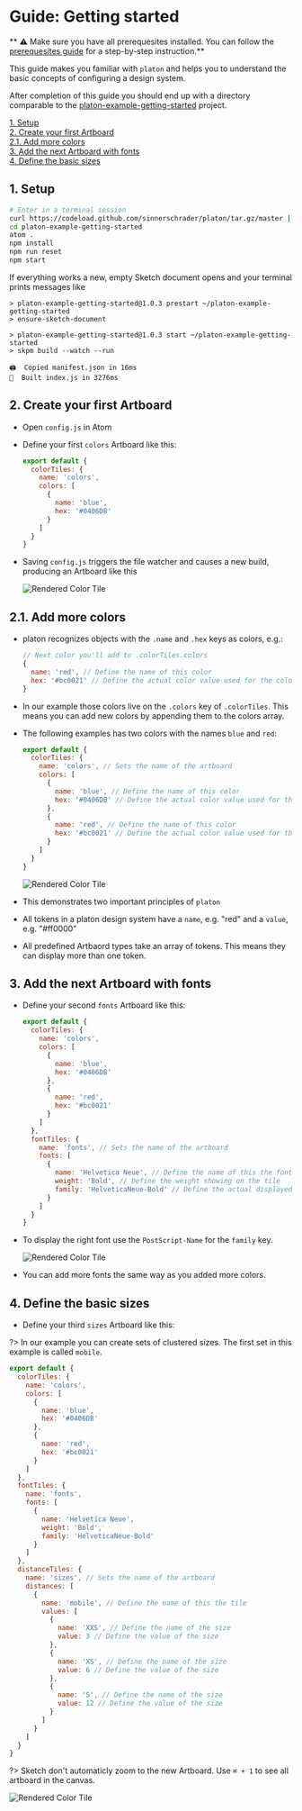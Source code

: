 # Guide: Getting started

** :warning: Make sure you have all prerequesites installed. You can follow the [prerequesites guide](./guides-prerequesites.md) for a step-by-step instruction.**

This guide makes you familiar with `platon` and helps you to understand the basic concepts of configuring a design system.

After completion of this guide you should end up with a directory comparable to the [platon-example-getting-started](https://git.io/vQBfi) project.

[1. Setup](guides-getting-started.md#_1-Setup) <br>
[2. Create your first Artboard](guides-getting-started.md#_2-Create-your-first-Artboard) <br>
[2.1. Add more colors](guides-getting-started.md#_21-Add-more-colors) <br>
[3. Add the next Artboard with fonts](guides-getting-started.md#_3-Add-the-next-Artboard-with-fonts) <br>
[4. Define the basic sizes](guides-getting-started.md#_4-define-the-basic-sizes)

## 1. Setup

```sh
# Enter in a terminal session
curl https://codeload.github.com/sinnerschrader/platon/tar.gz/master | tar -xz --strip=2 platon-master/packages/platon-example-getting-started
cd platon-example-getting-started
atom .
npm install
npm run reset
npm start
```

If everything works a new, empty Sketch document opens and your terminal prints messages like

```
> platon-example-getting-started@1.0.3 prestart ~/platon-example-getting-started
> ensure-sketch-document

> platon-example-getting-started@1.0.3 start ~/platon-example-getting-started
> skpm build --watch --run

🖨  Copied manifest.json in 16ms
🔩  Built index.js in 3276ms
```

## 2. Create your first Artboard

* Open `config.js` in Atom
* Define your first `colors` Artboard like this:

  ```js
  export default {
    colorTiles: {
      name: 'colors',
      colors: [
        {
          name: 'blue',
          hex: '#0406DB'
        }
      ]
    }
  }
  ```

* Saving `config.js` triggers the file watcher and causes a new build, producing an Artboard like this

  ![Rendered Color Tile](./_media/01.png)

## 2.1. Add more colors

* platon recognizes objects with the `.name` and `.hex` keys as colors, e.g.:

  ```js
  // Next color you'll add to .colorTiles.colors
  {
    name: 'red', // Define the name of this color
    hex: '#bc0021' // Define the actual color value used for the color tile
  }
  ```

* In our example those colors live on the `.colors` key of `.colorTiles`. This means you can add new colors by appending them to the colors array.
* The following examples has two colors with the names `blue` and `red`:

  ```js
  export default {
    colorTiles: {
      name: 'colors', // Sets the name of the artboard
      colors: [
        {
          name: 'blue', // Define the name of this color
          hex: '#0406DB' // Define the actual color value used for the color tile
        },
        {
          name: 'red', // Define the name of this color
          hex: '#bc0021' // Define the actual color value used for the color tile
        }
      ]
    }
  }
  ```

  ![Rendered Color Tile](./_media/02.png)

* This demonstrates two important principles of `platon`
* All tokens in a platon design system have a `name`, e.g. "red" and a `value`, e.g. "#ff0000"
* All predefined Artbaord types take an array of tokens. This means they can display more than one token.

## 3. Add the next Artboard with fonts

* Define your second `fonts` Artboard like this:

  ```js
  export default {
    colorTiles: {
      name: 'colors',
      colors: [
        {
          name: 'blue',
          hex: '#0406DB'
        },
        {
          name: 'red',
          hex: '#bc0021'
        }
      ]
    },
    fontTiles: {
      name: 'fonts', // Sets the name of the artboard
      fonts: [
        {
          name: 'Helvetica Neue', // Define the name of this the font
          weight: 'Bold', // Define the weight showing on the tile
          family: 'HelveticaNeue-Bold' // Define the actual displayed font - use PostScript-Name.
        }
      ]
    }
  }
  ```

* To display the right font use the `PostScript-Name` for the `family` key.

  ![Rendered Color Tile](./_media/03.png)

* You can add more fonts the same way as you added more colors.

## 4. Define the basic sizes

 * Define your third `sizes` Artboard like this:

 ?> In our example you can create sets of clustered sizes.
 The first set in this example is called `mobile`.

  ```js
  export default {
    colorTiles: {
      name: 'colors',
      colors: [
        {
          name: 'blue',
          hex: '#0406DB'
        },
        {
          name: 'red',
          hex: '#bc0021'
        }
      ]
    },
    fontTiles: {
      name: 'fonts',
      fonts: [
        {
          name: 'Helvetica Neue',
          weight: 'Bold',
          family: 'HelveticaNeue-Bold'
        }
      ]
    },
    distanceTiles: {
      name: 'sizes', // Sets the name of the artboard
      distances: [
        {
          name: 'mobile', // Define the name of this the tile
          values: [
            {
              name: 'XXS', // Define the name of the size
              value: 3 // Define the value of the size
            },
            {
              name: 'XS', // Define the name of the size
              value: 6 // Define the value of the size
            },
            {
              name: 'S', // Define the name of the size
              value: 12 // Define the value of the size
            }
          ]
        }
      ]
    }
  }
  ```
?> Sketch don't automaticly zoom to the new Artboard. Use `⌘ + 1` to see all artboard in the canvas.

![Rendered Color Tile](./_media/04.png)
